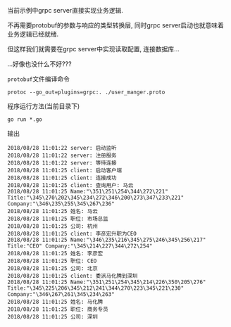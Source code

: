 当前示例中grpc server直接实现业务逻辑. 

不再需要protobuf的参数与响应的类型转换层, 同时grpc server启动也就意味着业务逻辑已经就绪. 

但这样我们就需要在grpc server中实现读取配置, 连接数据库...

...好像也没什么不好???

`protobuf`文件编译命令

```
protoc --go_out=plugins=grpc:. ./user_manger.proto
```

程序运行方法(当前目录下)

```
go run *.go
```

输出

```
2018/08/28 11:01:22 server: 启动监听
2018/08/28 11:01:22 server: 注册服务
2018/08/28 11:01:22 server: 等待连接
2018/08/28 11:01:25 client: 启动客户端
2018/08/28 11:01:25 client: 连接成功
2018/08/28 11:01:25 client: 查询用户: 马云
2018/08/28 11:01:25 Name:"\351\251\254\344\272\221" Title:"\345\270\202\345\234\272\346\200\273\347\233\221" Company:"\346\235\255\345\267\236"
2018/08/28 11:01:25 姓名: 马云
2018/08/28 11:01:25 职位: 市场总监
2018/08/28 11:01:25 公司: 杭州
2018/08/28 11:01:25 client: 李彦宏升职为CEO
2018/08/28 11:01:25 Name:"\346\235\216\345\275\246\345\256\217" Title:"CEO" Company:"\345\214\227\344\272\254"
2018/08/28 11:01:25 姓名: 李彦宏
2018/08/28 11:01:25 职位: CEO
2018/08/28 11:01:25 公司: 北京
2018/08/28 11:01:25 client: 委派马化腾到深圳
2018/08/28 11:01:25 Name:"\351\251\254\345\214\226\350\205\276" Title:"\345\225\206\345\212\241\344\270\223\345\221\230" Company:"\346\267\261\345\234\263"
2018/08/28 11:01:25 姓名: 马化腾
2018/08/28 11:01:25 职位: 商务专员
2018/08/28 11:01:25 公司: 深圳
```